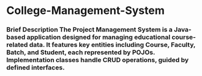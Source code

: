 # College-Management-System
### Brief Description  The Project Management System is a Java-based application designed for managing educational course-related data. It features key entities including Course, Faculty, Batch, and Student, each represented by POJOs. Implementation classes handle CRUD operations, guided by defined interfaces. 
